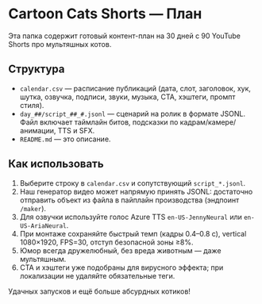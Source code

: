 # Cartoon Cats Shorts — План

Эта папка содержит готовый контент-план на 30 дней с 90 YouTube Shorts про мультяшных котов.

## Структура
- `calendar.csv` — расписание публикаций (дата, слот, заголовок, хук, шутка, озвучка, подписи, звуки, музыка, CTA, хэштеги, промпт стиля).
- `day_##/script_##_#.jsonl` — сценарий на ролик в формате JSONL. Файл включает таймлайн битов, подсказки по кадрам/камере/анимации, TTS и SFX.
- `README.md` — это описание.

## Как использовать
1. Выберите строку в `calendar.csv` и сопутствующий `script_*.jsonl`.
2. Наш генератор видео может напрямую принять JSONL: достаточно отправить объект из файла в пайплайн производства (эндпоинт `/maker`).
3. Для озвучки используйте голос Azure TTS `en-US-JennyNeural` или `en-US-AriaNeural`.
4. При монтаже сохраняйте быстрый темп (кадры 0.4–0.8 с), vertical 1080×1920, FPS=30, отступ безопасной зоны ≥8%.
5. Юмор всегда дружелюбный, без вреда животным — даже мультяшным.
6. CTA и хэштеги уже подобраны для вирусного эффекта; при локализации не удаляйте обязательные теги.

Удачных запусков и ещё больше абсурдных котиков!

